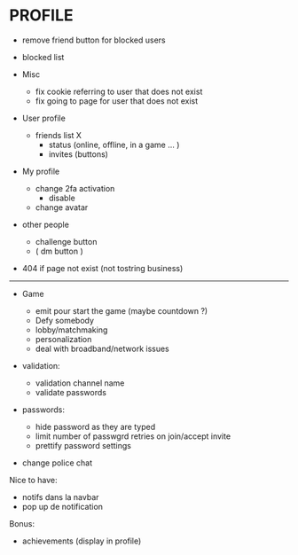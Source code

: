 # PROFILE

- remove friend button for blocked users
- blocked list

- Misc

  - fix cookie referring to user that does not exist
  - fix going to page for user that does not exist

- User profile

  - friends list X
    - status (online, offline, in a game ... )
    - invites (buttons)

- My profile

  - change 2fa activation
    - disable
  - change avatar

- other people

  - challenge button
  - ( dm button )

- 404 if page not exist (not tostring business)

---

- Game

  - emit pour start the game (maybe countdown ?)
  - Defy somebody
  - lobby/matchmaking
  - personalization
  - deal with broadband/network issues

- validation:

  - validation channel name
  - validate passwords

- passwords:

  - hide password as they are typed
  - limit number of passwgrd retries on join/accept invite
  - prettify password settings

- change police chat

Nice to have:

- notifs dans la navbar
- pop up de notification

Bonus:

- achievements (display in profile)
